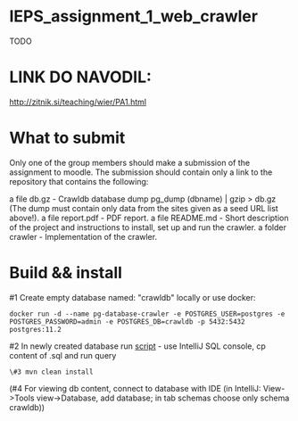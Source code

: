 # IEPS_assignment_1_web_crawler
TODO


# LINK DO NAVODIL:
http://zitnik.si/teaching/wier/PA1.html

# What to submit

Only one of the group members should make a submission of the assignment to moodle. The submission should contain only a link to the repository that contains the following:

a file db.gz - Crawldb database dump pg_dump (dbname) | gzip > db.gz (The dump must contain only data from the sites given as a seed URL list above!).
a file report.pdf - PDF report.
a file README.md - Short description of the project and instructions to install, set up and run the crawler.
a folder crawler - Implementation of the crawler.

# Build && install

\#1 Create empty database named: "crawldb" locally or use docker: 
```
docker run -d --name pg-database-crawler -e POSTGRES_USER=postgres -e POSTGRES_PASSWORD=admin -e POSTGRES_DB=crawldb -p 5432:5432 postgres:11.2
```

\#2 In newly created database run [script](https://github.com/ladislavskufca/IEPS_assignment_1_web_crawler/blob/master/crawldb.sql) - use IntelliJ SQL console, cp content of .sql and run query

```
\#3 mvn clean install
```

(\#4 For viewing db content, connect to database with IDE (in IntelliJ: View->Tools view->Database, add database; in tab schemas choose only schema crawldb))
